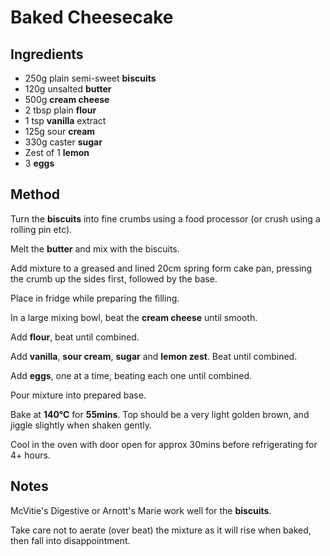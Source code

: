 # Baked Cheesecake

## Ingredients

- 250g plain semi-sweet **biscuits**
- 120g unsalted **butter**
- 500g **cream cheese**
- 2 tbsp plain **flour**
- 1 tsp **vanilla** extract
- 125g sour **cream**
- 330g caster **sugar**
- Zest of 1 **lemon**
- 3 **eggs**

## Method

Turn the **biscuits** into fine crumbs using a food processor (or crush using a rolling pin etc).

Melt the **butter** and mix with the biscuits.

Add mixture to a greased and lined 20cm spring form cake pan, pressing the crumb up the sides first, followed by the base.

Place in fridge while preparing the filling.

In a large mixing bowl, beat the **cream cheese** until smooth.

Add **flour**, beat until combined.

Add **vanilla**, **sour cream**, **sugar** and **lemon zest**. Beat until combined.

Add **eggs**, one at a time, beating each one until combined.

Pour mixture into prepared base.

Bake at **140&deg;C** for **55mins**. Top should be a very light golden brown, and jiggle slightly when shaken gently.

Cool in the oven with door open for approx 30mins before refrigerating for 4+ hours.

## Notes

McVitie's Digestive or Arnott's Marie work well for the **biscuits**.

Take care not to aerate (over beat) the mixture as it will rise when baked, then fall into disappointment.
